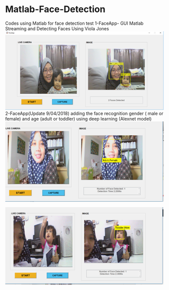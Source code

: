 # Matlab-Face-Detection
Codes using Matlab for face detection
test
1-FaceApp- GUI Matlab Streaming and Detecting Faces Using Viola Jones
![alt text](https://github.com/sitisofiah/Matlab-Face-Detection/blob/master/FaceApp_VJ.png)
2-FaceApp(Update 9/04/2018) adding the face recognition gender ( male or female) and age (adult or toddler) using deep learning (Alexnet model)
![alt text](https://github.com/sitisofiah/Matlab-Face-Detection/blob/master/pic1faceapp.png)

![alt text](https://github.com/sitisofiah/Matlab-Face-Detection/blob/master/pic3faceapp.png)
